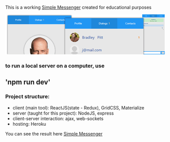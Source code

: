 This is a working [Simple Messenger](https://simple--messenger.herokuapp.com/) created for educational purposes

![GitHub Logo](https://raw.githubusercontent.com/QWERTYacc/messenger_app/master/messenger_app__preview.png)

### to run a local server on a computer, use 
## 'npm run dev'

### Project structure:
- client (main tool): ReactJS(state - Redux), GridCSS, Materialize
- server (taught for this project): NodeJS, express
- client-server interaction: ajax, web-sockets
- hosting: Heroku


You can see the result here [Simple Messenger](https://simple--messenger.herokuapp.com/)
